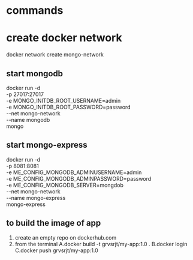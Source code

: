 # commands

# create docker network
docker network create mongo-network

## start mongodb
docker run -d \
-p 27017:27017 \
-e MONGO_INITDB_ROOT_USERNAME=admin \
-e MONGO_INITDB_ROOT_PASSWORD=password \
--net mongo-network \
--name mongodb \
mongo

## start mongo-express
docker run -d \
-p 8081:8081 \
-e ME_CONFIG_MONGODB_ADMINUSERNAME=admin \
-e ME_CONFIG_MONGODB_ADMINPASSWORD=password \
-e ME_CONFIG_MONGODB_SERVER=mongdob \
--net mongo-network \
--name mongo-express \
mongo-express

## to build the image of app
1. create an empty repo on dockerhub.com
2. from the terminal 
   A.docker build -t grvsrjt/my-app:1.0 .
   B.docker login 
   C.docker push grvsrjt/my-app:1.0
